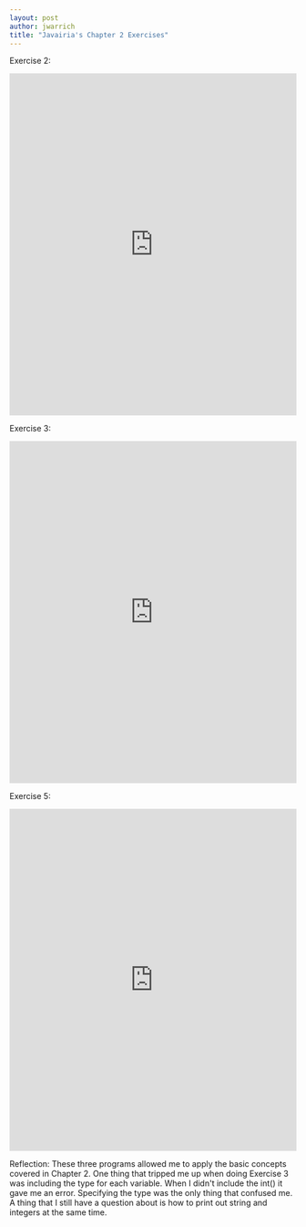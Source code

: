 ```yaml
---
layout: post
author: jwarrich
title: "Javairia's Chapter 2 Exercises" 
---
```


Exercise 2: 

<iframe src="https://trinket.io/embed/python/e7eaceb73e" width="100%" height="600" frameborder="0" marginwidth="0" marginheight="0" allowfullscreen></iframe>

Exercise 3: 

<iframe src="https://trinket.io/embed/python/ff87e57789" width="100%" height="600" frameborder="0" marginwidth="0" marginheight="0" allowfullscreen></iframe>

Exercise 5:

<iframe src="https://trinket.io/embed/python/766c4d8ae2" width="100%" height="600" frameborder="0" marginwidth="0" marginheight="0" allowfullscreen></iframe>

Reflection:
These three programs allowed me to apply the basic concepts covered in Chapter 2. One thing that tripped me up when doing Exercise 3 was including the type for each variable. When I didn't include the int() it gave me an error. Specifying the type was the only thing that confused me. A thing that I still have a question about is how to print out string and integers at the same time.
